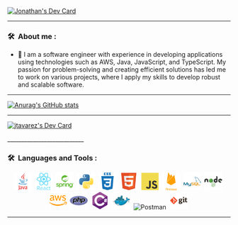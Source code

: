 
<a href="https://app.daily.dev/jtavarezr"><img src="https://api.daily.dev/devcards/v2/RzM1tMx0Ju4NZLXqxYjPH.png?r=6q1&type=wide" width="652" alt="Jonathan's Dev Card"/></a>


<!--<h1 align="center"> Hi there <img src="https://media.giphy.com/media/hvRJCLFzcasrR4ia7z/giphy.gif" width="40"></h1>-->
---
### 🛠 &nbsp;About me :
<!--
**jtavarezr/jtavarezr** is a ✨ _special_ ✨ repository because its `README.md` (this file) appears on your GitHub profile.

Here are some ideas to get you started:
👋 
- 🔭 I’m currently working on ...
- 🌱 I’m currently learning ...
- 👯 I’m looking to collaborate on ...
- 🤔 I’m looking for help with ...
- 💬 Ask me about ...
- 📫 How to reach me: ...
- 😄 Pronouns: ...
- ⚡ Fun fact: ...
-->
- 💼 I am a software engineer with experience in developing applications using technologies such as AWS, Java, JavaScript, and TypeScript. My passion for problem-solving and creating efficient solutions has led me to work on various projects, where I apply my skills to develop robust and scalable software.

<!--- 💬 With a focus on cloud development using AWS, I have been involved in creating solid architectures that enable the efficient deployment and management of applications. My experience in languages like Java, JavaScript, and TypeScript has allowed me to work across different layers of applications, from the back-end to the front-end, ensuring a smooth and efficient user experience.

- 🌱 In addition to my technical expertise, I am enthusiastic about continuous learning and always seeking new ways to enhance my skills and stay updated with the latest technological trends. I enjoy collaborating in multidisciplinary teams, tackling challenges, and contributing to the success of innovative projects.

- 🚀 I’m looking to collaborate and continue growing as a professional and taking on new challenges in the world of software development!
-->
---

[![Anurag's GitHub stats](https://github-readme-stats.vercel.app/api?username=jtavarezr)](https://github.com/jtavarezr/github-readme-stats)


___________________________
<a href="https://app.daily.dev/jtavarezr"><img src="https://api.daily.dev/devcards/v2/RzM1tMx0Ju4NZLXqxYjPH.png?r=x5z" width="400" alt="jtavarez's Dev Card"/></a>
  </div>
___________________________

### 🛠 &nbsp;Languages and Tools :
<p align="center">
<img src="https://github.com/devicons/devicon/blob/master/icons/java/java-original-wordmark.svg" title="Java" alt="Java" width="40" height="40"/>&nbsp;
<img src="https://github.com/devicons/devicon/blob/master/icons/react/react-original-wordmark.svg" title="React" alt="React" width="40" height="40"/>&nbsp;
<img src="https://github.com/devicons/devicon/blob/master/icons/spring/spring-original-wordmark.svg" title="Spring" alt="Spring" width="40" height="40"/>&nbsp;
<img src="https://github.com/devicons/devicon/blob/master/icons/python/python-original.svg" title="Python" alt="Python" width="40" height="40"/>&nbsp;
<img src="https://github.com/devicons/devicon/blob/master/icons/css3/css3-plain-wordmark.svg"  title="CSS3" alt="CSS" width="40" height="40"/>&nbsp;
<img src="https://github.com/devicons/devicon/blob/master/icons/html5/html5-original.svg" title="HTML5" alt="HTML" width="40" height="40"/>&nbsp;
<img src="https://github.com/devicons/devicon/blob/master/icons/javascript/javascript-original.svg" title="JavaScript" alt="JavaScript" width="40" height="40"/>&nbsp;
<img src="https://github.com/devicons/devicon/blob/master/icons/firebase/firebase-plain-wordmark.svg" title="Firebase" alt="Firebase" width="40" height="40"/>&nbsp;
<img src="https://github.com/devicons/devicon/blob/master/icons/mysql/mysql-original-wordmark.svg" title="MySQL"  alt="MySQL" width="40" height="40"/>&nbsp;
<img src="https://github.com/devicons/devicon/blob/master/icons/nodejs/nodejs-original-wordmark.svg" title="NodeJS" alt="NodeJS" width="40" height="40"/>&nbsp;
<img src="https://github.com/devicons/devicon/blob/master/icons/amazonwebservices/amazonwebservices-plain-wordmark.svg" title="AWS" alt="AWS" width="40" height="40"/>&nbsp;
<img src="https://github.com/devicons/devicon/blob/master/icons/php/php-original.svg" title="AWS" alt="AWS" width="40" height="40"/>&nbsp;
<img src="https://github.com/devicons/devicon/blob/master/icons/csharp/csharp-original.svg" title="C#" alt="C#" width="40" height="40"/>&nbsp;
<img src="https://github.com/devicons/devicon/blob/master/icons/docker/docker-original.svg" title="Docker" alt="Docker" width="40" height="40"/>&nbsp;
<img src="https://www.vectorlogo.zone/logos/getpostman/getpostman-icon.svg" title="Postman"  alt="Postman" width="40" height="40"/>&nbsp;
<img src="https://github.com/devicons/devicon/blob/master/icons/git/git-original-wordmark.svg" title="Git" **alt="Git" width="40" height="40"/>&nbsp;
</p>

---
<!--### 🔥 &nbsp; My Stats :
<p>&nbsp;<img align="center" src="https://github-readme-stats.vercel.app/api?username=jtavarezr&show_icons=true&locale=en" alt="jtavarez" width="400" /></p>
-->

